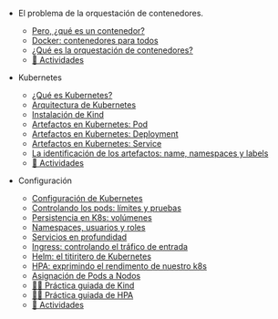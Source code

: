 - El problema de la orquestación de contenedores.
  - [Pero, ¿qué es un contenedor?](./01_a_problematica_da_orquestracion_de_contedores/01_pero_que_e_un_contedor.md)
  - [Docker: contenedores para todos](./01_a_problematica_da_orquestracion_de_contedores/02_docker_contedores_para_todos.md)
  - [¿Qué es la orquestación de contenedores?](./01_a_problematica_da_orquestracion_de_contedores/03_que_e_a_orquestracion_de_contedores.md)
  - [📝 Actividades](./00_actividades/01_modulo_1.md)

- Kubernetes
  - [¿Qué es Kubernetes?](./02_kubernetes/01_que_e_kubernetes.md)
  - [Arquitectura de Kubernetes](./02_kubernetes/02_arquitectura_kubernetes.md)
  - [Instalación de Kind](./02_kubernetes/07_instalando_kind.md)
  - [Artefactos en Kubernetes: Pod](./02_kubernetes/03_arquitectura_kubernetes_pod.md)
  - [Artefactos en Kubernetes: Deployment](./02_kubernetes/04_arquitectura_kubernetes_deployment.md)
  - [Artefactos en Kubernetes: Service](./02_kubernetes/05_arquitectura_kubernetes_service.md)
  - [La identificación de los artefactos: name, namespaces y labels](./02_kubernetes/06_identificacion_artefactos.md)
  - [📝 Actividades](./00_actividades/02_modulo_2.md)

- Configuración
  - [Configuración de Kubernetes](./03_configuracion/01_Configuracions_en_Kubernetes.md)
  - [Controlando los pods: límites y pruebas](./03_configuracion/02_Controlando_os_pods.md)
  - [Persistencia en K8s: volúmenes](./03_configuracion/03_Persistencia_en_K8s.md)
  - [Namespaces, usuarios y roles](./03_configuracion/04_Namespaces_usuarios_e_roles.md)
  - [Servicios en profundidad](./03_configuracion/05_Servizos_en_profundidade.md)
  - [Ingress: controlando el tráfico de entrada](/03_configuracion/06_Ingress_controlando_o_trafico.md)
  - [Helm: el titiritero de Kubernetes](/03_configuracion/07_Helm.md)
  - [HPA: exprimindo el rendimento de nuestro k8s](/03_configuracion/08_Adaptandose_as_demandas.md)
  - [Asignación de Pods a Nodos](03_configuracion/11_Assigning_Pods_to_Nodes.md)
  - [👨‍🏫 Práctica guiada de Kind](/03_configuracion/10_practica_guiada_kind.md)
  - [👨‍🏫 Práctica guiada de HPA](/03_configuracion/09_practica_guiada_HPA.md)
  - [📝 Actividades](./00_actividades/03_modulo_3.md)
